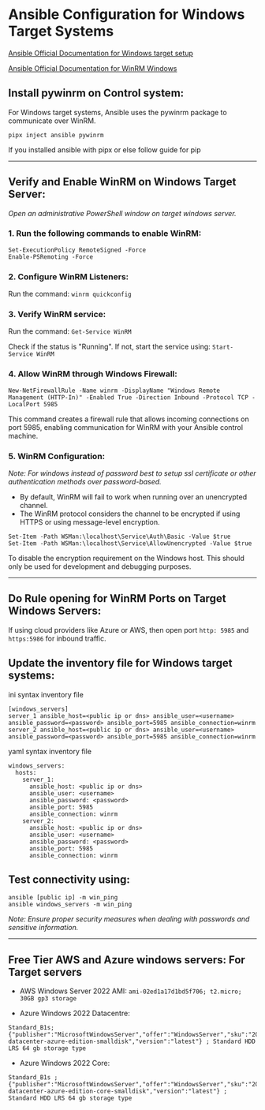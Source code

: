 # **Ansible Configuration for Windows Target Systems**

[Ansible Official Documentation for Windows target setup](https://docs.ansible.com/ansible/latest/os_guide/windows_setup.html)

[Ansible Official Documentation for WinRM Windows](https://docs.ansible.com/ansible/latest/os_guide/windows_winrm.html)

## Install pywinrm on Control system:

For Windows target systems, Ansible uses the pywinrm package to communicate over WinRM.
```
pipx inject ansible pywinrm
```
If you installed ansible with pipx or else follow guide for pip

---

## Verify and Enable WinRM on Windows Target Server:

*Open an administrative PowerShell window on target windows server.*

### 1. Run the following commands to enable WinRM:
```
Set-ExecutionPolicy RemoteSigned -Force
Enable-PSRemoting -Force
```

### 2. Configure WinRM Listeners:

Run the command: `winrm quickconfig`

### 3. Verify WinRM service:

Run the command: `Get-Service WinRM`

Check if the status is "Running". If not, start the service using: `Start-Service WinRM`

### 4. Allow WinRM through Windows Firewall:

```
New-NetFirewallRule -Name winrm -DisplayName "Windows Remote Management (HTTP-In)" -Enabled True -Direction Inbound -Protocol TCP -LocalPort 5985
```
This command creates a firewall rule that allows incoming connections on port 5985, enabling communication for WinRM with your Ansible control machine.

### 5. WinRM Configuration:

*Note: For windows instead of password best to setup ssl certificate or other authentication methods over password-based.*

-  By default, WinRM will fail to work when running over an unencrypted channel. 
-  The WinRM protocol considers the channel to be encrypted if using HTTPS or using message-level encryption.

```
Set-Item -Path WSMan:\localhost\Service\Auth\Basic -Value $true
Set-Item -Path WSMan:\localhost\Service\AllowUnencrypted -Value $true
```
To disable the encryption requirement on the Windows host. This should only be used for development and debugging purposes.

---


## Do Rule opening for WinRM Ports on Target Windows Servers:

If using cloud providers like Azure or AWS, then open port `http: 5985` and `https:5986` for inbound traffic.

## Update the inventory file for Windows target systems:

ini syntax inventory file
```
[windows_servers]
server_1 ansible_host=<public ip or dns> ansible_user=<username> ansible_password=<password> ansible_port=5985 ansible_connection=winrm
server_2 ansible_host=<public ip or dns> ansible_user=<username> ansible_password=<password> ansible_port=5985 ansible_connection=winrm
```

yaml syntax inventory file
```
windows_servers:
  hosts:
    server_1:
      ansible_host: <public ip or dns>
      ansible_user: <username>
      ansible_password: <password>
      ansible_port: 5985
      ansible_connection: winrm
    server_2:
      ansible_host: <public ip or dns>
      ansible_user: <username>
      ansible_password: <password>
      ansible_port: 5985
      ansible_connection: winrm
```
## Test connectivity using:
```
ansible [public ip] -m win_ping
ansible windows_servers -m win_ping
```
*Note: Ensure proper security measures when dealing with passwords and sensitive information.*

---

## Free Tier AWS and Azure windows servers: For Target servers

-  AWS Windows Server 2022 AMI: `ami-02ed1a17d1bd5f706; t2.micro; 30GB gp3 storage`

-  Azure Windows 2022 Datacentre: 
```
Standard_B1s; {"publisher":"MicrosoftWindowsServer","offer":"WindowsServer","sku":"2022-datacenter-azure-edition-smalldisk","version":"latest"} ; Standard HDD LRS 64 gb storage type 
```
-  Azure Windows 2022 Core:
```
Standard_B1s ; {"publisher":"MicrosoftWindowsServer","offer":"WindowsServer","sku":"2022-datacenter-azure-edition-core-smalldisk","version":"latest"} ; Standard HDD LRS 64 gb storage type 
```
